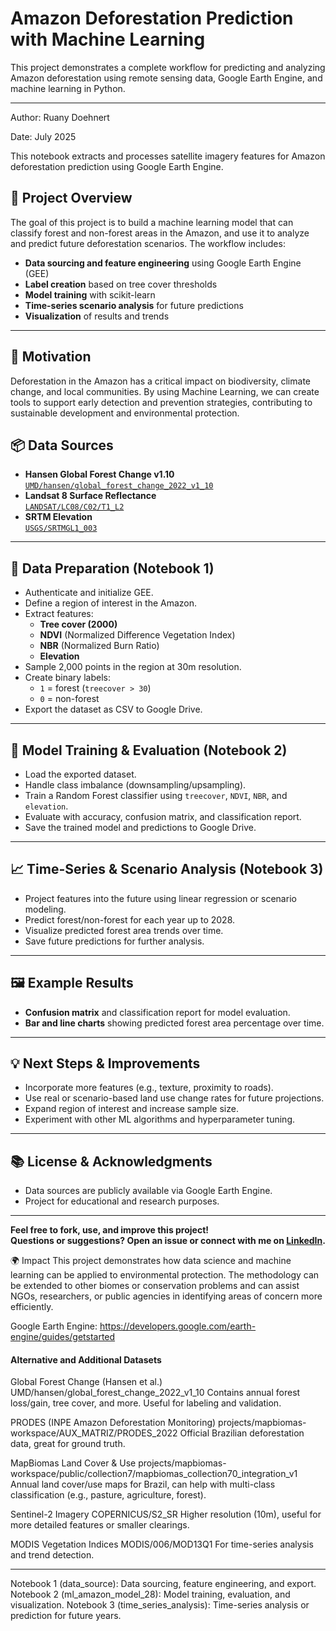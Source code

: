 # Amazon Deforestation Prediction with Machine Learning

This project demonstrates a complete workflow for predicting and analyzing Amazon deforestation using remote sensing data, Google Earth Engine, and machine learning in Python.

---

Author: Ruany Doehnert

Date: July 2025

This notebook extracts and processes satellite imagery features for 
Amazon deforestation prediction using Google Earth Engine.

## 🚀 Project Overview

The goal of this project is to build a machine learning model that can classify forest and non-forest areas in the Amazon, and use it to analyze and predict future deforestation scenarios. The workflow includes:

- **Data sourcing and feature engineering** using Google Earth Engine (GEE)
- **Label creation** based on tree cover thresholds
- **Model training** with scikit-learn
- **Time-series scenario analysis** for future predictions
- **Visualization** of results and trends

---

## 🌱 Motivation
Deforestation in the Amazon has a critical impact on biodiversity, climate change, and local communities. By using Machine Learning, we can create tools to support early detection and prevention strategies, contributing to sustainable development and environmental protection.

## 📦 Data Sources

- **Hansen Global Forest Change v1.10**  
  [`UMD/hansen/global_forest_change_2022_v1_10`](https://developers.google.com/earth-engine/datasets/catalog/UMD_hansen_global_forest_change_2022_v1_10)
- **Landsat 8 Surface Reflectance**  
  [`LANDSAT/LC08/C02/T1_L2`](https://developers.google.com/earth-engine/datasets/catalog/LANDSAT_LC08_C02_T1_L2)
- **SRTM Elevation**  
  [`USGS/SRTMGL1_003`](https://developers.google.com/earth-engine/datasets/catalog/USGS_SRTMGL1_003)

---

## 📝 Data Preparation (Notebook 1)

- Authenticate and initialize GEE.
- Define a region of interest in the Amazon.
- Extract features:  
  - **Tree cover (2000)**
  - **NDVI** (Normalized Difference Vegetation Index)
  - **NBR** (Normalized Burn Ratio)
  - **Elevation**
- Sample 2,000 points in the region at 30m resolution.
- Create binary labels:  
  - `1` = forest (`treecover > 30`)
  - `0` = non-forest
- Export the dataset as CSV to Google Drive.
  
---

## 🤖 Model Training & Evaluation (Notebook 2)

- Load the exported dataset.
- Handle class imbalance (downsampling/upsampling).
- Train a Random Forest classifier using `treecover`, `NDVI`, `NBR`, and `elevation`.
- Evaluate with accuracy, confusion matrix, and classification report.
- Save the trained model and predictions to Google Drive.

---

## 📈 Time-Series & Scenario Analysis (Notebook 3)

- Project features into the future using linear regression or scenario modeling.
- Predict forest/non-forest for each year up to 2028.
- Visualize predicted forest area trends over time.
- Save future predictions for further analysis.

---

## 🖼️ Example Results

- **Confusion matrix** and classification report for model evaluation.
- **Bar and line charts** showing predicted forest area percentage over time.

---

## 💡 Next Steps & Improvements

- Incorporate more features (e.g., texture, proximity to roads).
- Use real or scenario-based land use change rates for future projections.
- Expand region of interest and increase sample size.
- Experiment with other ML algorithms and hyperparameter tuning.

---

## 📚 License & Acknowledgments

- Data sources are publicly available via Google Earth Engine.
- Project for educational and research purposes.

---

**Feel free to fork, use, and improve this project!  
Questions or suggestions? Open an issue or connect with me on [LinkedIn](https://www.linkedin.com/).**

🌍 Impact
This project demonstrates how data science and machine learning can be applied to environmental protection. 
The methodology can be extended to other biomes or conservation problems and can assist NGOs, researchers, or public agencies in identifying areas of concern more efficiently.

Google Earth Engine:
https://developers.google.com/earth-engine/guides/getstarted

#### Alternative and Additional Datasets
Global Forest Change (Hansen et al.)
UMD/hansen/global_forest_change_2022_v1_10
Contains annual forest loss/gain, tree cover, and more. Useful for labeling and validation.

PRODES (INPE Amazon Deforestation Monitoring)
projects/mapbiomas-workspace/AUX_MATRIZ/PRODES_2022
Official Brazilian deforestation data, great for ground truth.

MapBiomas Land Cover & Use
projects/mapbiomas-workspace/public/collection7/mapbiomas_collection70_integration_v1
Annual land cover/use maps for Brazil, can help with multi-class classification (e.g., pasture, agriculture, forest).

Sentinel-2 Imagery
COPERNICUS/S2_SR
Higher resolution (10m), useful for more detailed features or smaller clearings.

MODIS Vegetation Indices
MODIS/006/MOD13Q1
For time-series analysis and trend detection.

---

Notebook 1 (data_source): Data sourcing, feature engineering, and export.
Notebook 2 (ml_amazon_model_28): Model training, evaluation, and visualization.
Notebook 3 (time_series_analysis): Time-series analysis or prediction for future years.

